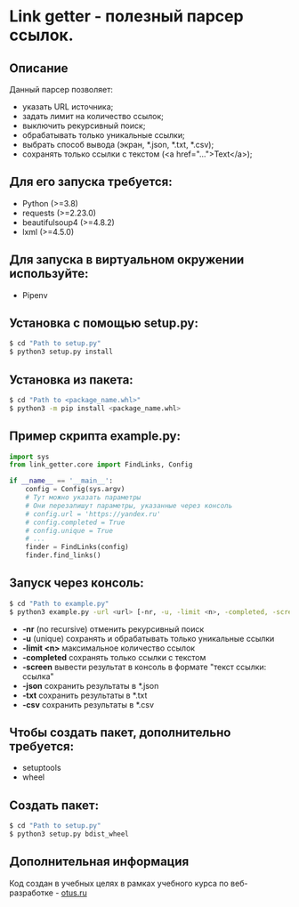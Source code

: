 # Link getter - полезный парсер ссылок. 

## Описание

Данный парсер позволяет:
* указать URL источника;
* задать лимит на количество ссылок;
* выключить рекурсивный поиск;
* обрабатывать только уникальные ссылки;
* выбрать способ вывода (экран, *.json, *.txt, *.csv);
* сохранять только ссылки с текстом (\<a href="..."\>Text\</a\>);

## Для его запуска требуется:
* Python (>=3.8)
* requests (>=2.23.0)
* beautifulsoup4 (>=4.8.2)
* lxml (>=4.5.0)

## Для запуска в виртуальном окружении используйте:
* Pipenv

## Установка с помощью setup.py:
```bash
$ cd "Path to setup.py"
$ python3 setup.py install
```

## Установка из пакета:
```bash
$ cd "Path to <package_name.whl>"
$ python3 -m pip install <package_name.whl>
```

## Пример скрипта example.py:
```python
import sys
from link_getter.core import FindLinks, Config

if __name__ == '__main__':
    config = Config(sys.argv)
    # Тут можно указать параметры
    # Они перезапишут параметры, указанные через консоль
    # config.url = 'https://yandex.ru'
    # config.completed = True
    # config.unique = True
    # ...
    finder = FindLinks(config)
    finder.find_links()
```

## Запуск через консоль:
```bash
$ cd "Path to example.py"
$ python3 example.py -url <url> [-nr, -u, -limit <n>, -completed, -screen, -json, -txt, -csv]
```

- **-nr** (no recursive) отменить рекурсивный поиск  
- **-u** (unique) сохранять и обрабатывать только уникальные ссылки  
- **-limit \<n\>** максимальное количество ссылок  
- **-completed** сохранять только ссылки с текстом
- **-screen** вывести результат в консоль в формате "текст ссылки: ссылка"  
- **-json** сохранить результаты в *.json  
- **-txt** сохранить результаты в *.txt  
- **-csv** сохранить результаты в *.csv

## Чтобы создать пакет, дополнительно требуется:
* setuptools
* wheel

## Создать пакет:
```bash
$ cd "Path to setup.py"
$ python3 setup.py bdist_wheel
```

## Дополнительная информация

Код создан в учебных целях в рамках учебного курса по веб-разработке - [otus.ru](https://otus.ru)
